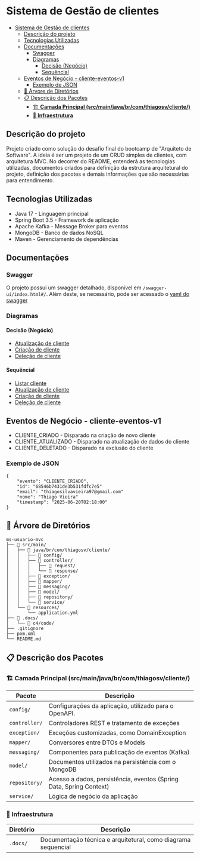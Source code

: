 # Sistema de Gestão de clientes

<!-- TOC -->
* [Sistema de Gestão de clientes](#sistema-de-gestão-de-clientes)
  * [Descrição do projeto](#descrição-do-projeto)
  * [Tecnologias Utilizadas](#tecnologias-utilizadas)
  * [Documentações](#documentações)
    * [Swagger](#swagger)
    * [Diagramas](#diagramas)
      * [Decisão (Negócio)](#decisão-negócio)
      * [Sequêncial](#sequêncial)
  * [Eventos de Negócio - cliente-eventos-v1](#eventos-de-negócio---cliente-eventos-v1)
    * [Exemplo de JSON](#exemplo-de-json)
  * [📁 Árvore de Diretórios](#-árvore-de-diretórios)
  * [📋 Descrição dos Pacotes](#-descrição-dos-pacotes)
    * [🏗️ **Camada Principal (src/main/java/br/com/thiagosv/cliente/)**](#-camada-principal-srcmainjavabrcomthiagosvcliente)
    * [🐳 **Infraestrutura**](#-infraestrutura)
<!-- TOC -->

## Descrição do projeto
Projeto criado como solução do desafio final do bootcamp de "Arquiteto de Software".
A ideia é ser um projeto de um CRUD simples de clientes, com arquitetura MVC.
No decorrer do README, entenderá as tecnologias utilizadas, documentos criados para definição da estrutura arquitetural do projeto, definição dos pacotes e demais informações que são necessárias para entendimento.

## Tecnologias Utilizadas
* Java 17 - Linguagem principal
* Spring Boot 3.5 - Framework de aplicação
* Apache Kafka - Message Broker para eventos
* MongoDB - Banco de dados NoSQL
* Maven - Gerenciamento de dependências

## Documentações
### Swagger
O projeto possui um swagger detalhado, disponível em `/swagger-ui/index.html#/`.
Além deste, se necessário, pode ser acessado o  [yaml do swagger](.docs/openapi.yaml)

### Diagramas
#### Decisão (Negócio)
* [Atualização de cliente](.docs/decisao/AtualizacaoCliente.md)
* [Criação de cliente](.docs/decisao/CriacaoCliente.md)
* [Deleção de cliente](.docs/decisao/DelecaoCliente.md)

#### Sequêncial
* [Listar cliente](.docs/sequencia/ListarCliente.md)
* [Atualização de cliente](.docs/sequencia/AtualizacaoCliente.md)
* [Criação de cliente](.docs/sequencia/CriacaoCliente.md)
* [Deleção de cliente](.docs/sequencia/DelecaoCliente.md)

## Eventos de Negócio - cliente-eventos-v1
* CLIENTE_CRIADO - Disparado na criação de novo cliente
* CLIENTE_ATUALIZADO - Disparado na atualização de dados do cliente
* CLIENTE_DELETADO - Disparado na exclusão do cliente

### Exemplo de JSON
```
{
    "evento": "CLIENTE_CRIADO",
    "id": "68546b7431de3b531fdfc7e5"
    "email": "thiagosilvavieira97@gmail.com"
    "nome": "Thiago Vieira"
    "timestamp": "2025-06-20T02:18:00"
}
```

## 📁 Árvore de Diretórios
```
ms-usuario-mvc
├── 📁 src/main/
│   ├── 📁 java/br/com/thiagosv/cliente/
│   │   ├── 📁 config/
│   │   ├── 📁 controller/
│   │   │   ├── 📁 request/
│   │   │   └── 📁 response/
│   │   ├── 📁 exception/
│   │   ├── 📁 mapper/
│   │   ├── 📁 messaging/
│   │   ├── 📁 model/
│   │   ├── 📁 repository/
│   │   └── 📁 service/
│   └── 📁 resources/
│       └── application.yml
├── 📁 .docs/
│   └── 📁 c4/code/
├── .gitignore
├── pom.xml
└── README.md
```

## 📋 Descrição dos Pacotes

### 🏗️ **Camada Principal (src/main/java/br/com/thiagosv/cliente/)**

| Pacote        | Descrição                                                           |
|---------------|---------------------------------------------------------------------|
| `config/`     | Configurações da aplicação, utilizado para o OpenAPI.               |
| `controller/` | Controladores REST e tratamento de exceções                         |
| `exception/`  | Exceções customizadas, como DomainException                         |
| `mapper/`     | Conversores entre DTOs e Models                                     |
| `messaging/`  | Componentes para publicação de eventos (Kafka)                      |
| `model/`      | Documentos utilizados na persistência com o MongoDB                 |
| `repository/` | Acesso a dados, persistência, eventos (Spring Data, Spring Context) |
| `service/`    | Lógica de negócio da aplicação                                      |

### 🐳 **Infraestrutura**

| Diretório  | Descrição                                                     |
|------------|---------------------------------------------------------------|
| `.docs/`   | Documentação técnica e arquitetural, como diagrama sequencial |
